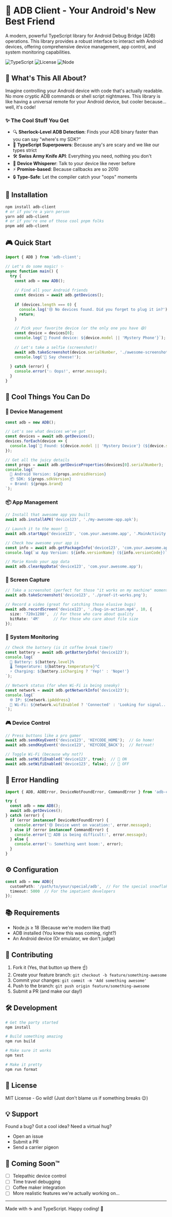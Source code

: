# 🤖 ADB Client - Your Android's New Best Friend

A modern, powerful TypeScript library for Android Debug Bridge (ADB) operations. This library provides a robust interface to interact with Android devices, offering comprehensive device management, app control, and system monitoring capabilities.

![TypeScript](https://img.shields.io/badge/TypeScript-5.3.3-blue.svg)
![License](https://img.shields.io/badge/license-MIT-green.svg)
![Node](https://img.shields.io/badge/node-%3E%3D18-brightgreen.svg)

## 🚀 What's This All About?

Imagine controlling your Android device with code that's actually readable. No more cryptic ADB commands or shell script nightmares. This library is like having a universal remote for your Android device, but cooler because... well, it's code!

### ✨ The Cool Stuff You Get

- 🔍 **Sherlock-Level ADB Detection**: Finds your ADB binary faster than you can say "where's my SDK?"
- 🎯 **TypeScript Superpowers**: Because any's are scary and we like our types strict
- 🛠 **Swiss Army Knife API**: Everything you need, nothing you don't
- 📱 **Device Whisperer**: Talk to your device like never before
- ⚡ **Promise-based**: Because callbacks are so 2010
- 🔒 **Type-Safe**: Let the compiler catch your "oops" moments

## 🎯 Installation

```bash
npm install adb-client
# or if you're a yarn person
yarn add adb-client
# or if you're one of those cool pnpm folks
pnpm add adb-client
```

## 🎮 Quick Start

```typescript
import { ADB } from 'adb-client';

// Let's do some magic! ✨
async function main() {
  try {
    const adb = new ADB();
    
    // Find all your Android friends
    const devices = await adb.getDevices();
    
    if (devices.length === 0) {
      console.log('😢 No devices found. Did you forget to plug it in?');
      return;
    }

    // Pick your favorite device (or the only one you have 😅)
    const device = devices[0];
    console.log(`🎯 Found device: ${device.model || 'Mystery Phone'}`);
    
    // Let's take a selfie (screenshot)!
    await adb.takeScreenshot(device.serialNumber, './awesome-screenshot.png');
    console.log('📸 Say cheese!');
    
  } catch (error) {
    console.error('💥 Oops!', error.message);
  }
}
```

## 🎨 Cool Things You Can Do

### 📱 Device Management

```typescript
const adb = new ADB();

// Let's see what devices we've got
const devices = await adb.getDevices();
devices.forEach(device => {
  console.log(`📱 Found: ${device.model || 'Mystery Device'} (${device.serialNumber})`);
});

// Get all the juicy details
const props = await adb.getDeviceProperties(devices[0].serialNumber);
console.log(`
  🤖 Android Version: ${props.androidVersion}
  📦 SDK: ${props.sdkVersion}
  ⭐ Brand: ${props.brand}
`);
```

### 📦 App Management

```typescript
// Install that awesome app you built
await adb.installAPK('device123', './my-awesome-app.apk');

// Launch it to the moon! 🚀
await adb.startApp('device123', 'com.your.awesome.app', '.MainActivity');

// Check how awesome your app is
const info = await adb.getPackageInfo('device123', 'com.your.awesome.app');
console.log(`📊 App Version: ${info.versionName} (${info.versionCode})`);

// Marie Kondo your app data
await adb.clearAppData('device123', 'com.your.awesome.app');
```

### 📸 Screen Capture

```typescript
// Take a screenshot (perfect for those "it works on my machine" moments)
await adb.takeScreenshot('device123', './proof-it-works.png');

// Record a video (great for catching those elusive bugs)
await adb.recordScreen('device123', './bug-in-action.mp4', 10, {
  size: '720x1280',  // For those who care about quality
  bitRate: '4M'      // For those who care about file size
});
```

### 🔋 System Monitoring

```typescript
// Check the battery (is it coffee break time?)
const battery = await adb.getBatteryInfo('device123');
console.log(`
  🔋 Battery: ${battery.level}%
  🌡️ Temperature: ${battery.temperature}°C
  ⚡ Charging: ${battery.isCharging ? 'Yep!' : 'Nope!'}
`);

// Network status (for when Wi-Fi is being sneaky)
const network = await adb.getNetworkInfo('device123');
console.log(`
  🌐 IP: ${network.ipAddress}
  📶 Wi-Fi: ${network.wifiEnabled ? 'Connected' : 'Looking for signal...'}
`);
```

### 🎮 Device Control

```typescript
// Press buttons like a pro gamer
await adb.sendKeyEvent('device123', 'KEYCODE_HOME');  // Go home!
await adb.sendKeyEvent('device123', 'KEYCODE_BACK');  // Retreat!

// Toggle Wi-Fi (because why not?)
await adb.setWifiEnabled('device123', true);  // 📶 ON
await adb.setWifiEnabled('device123', false); // 📴 OFF
```

## 🎯 Error Handling

```typescript
import { ADB, ADBError, DeviceNotFoundError, CommandError } from 'adb-client';

try {
  const adb = new ADB();
  await adb.getDevices();
} catch (error) {
  if (error instanceof DeviceNotFoundError) {
    console.error('😢 Device went on vacation:', error.message);
  } else if (error instanceof CommandError) {
    console.error('🤔 ADB is being difficult:', error.message);
  } else {
    console.error('💥 Something went boom:', error);
  }
}
```

## ⚙️ Configuration

```typescript
const adb = new ADB({
  customPath: '/path/to/your/special/adb',  // For the special snowflakes
  timeout: 5000  // For the impatient developers
});
```

## 📚 Requirements

- Node.js ≥ 18 (Because we're modern like that)
- ADB installed (You knew this was coming, right?)
- An Android device (Or emulator, we don't judge)

## 🤝 Contributing

1. Fork it (Yes, that button up there ☝️)
2. Create your feature branch: `git checkout -b feature/something-awesome`
3. Commit your changes: `git commit -m 'Add something awesome'`
4. Push to the branch: `git push origin feature/something-awesome`
5. Submit a PR (and make our day!)

## 🛠️ Development

```bash
# Get the party started
npm install

# Build something amazing
npm run build

# Make sure it works
npm test

# Make it pretty
npm run format
```

## 📝 License

MIT License - Go wild! (Just don't blame us if something breaks 😉)

## 💡 Support

Found a bug? Got a cool idea? Need a virtual hug?
- Open an issue
- Submit a PR
- Send a carrier pigeon

## 🎉 Coming Soon™

- [ ] Telepathic device control
- [ ] Time travel debugging
- [ ] Coffee maker integration
- [ ] More realistic features we're actually working on...

---

Made with ☕ and TypeScript. Happy coding! 🚀